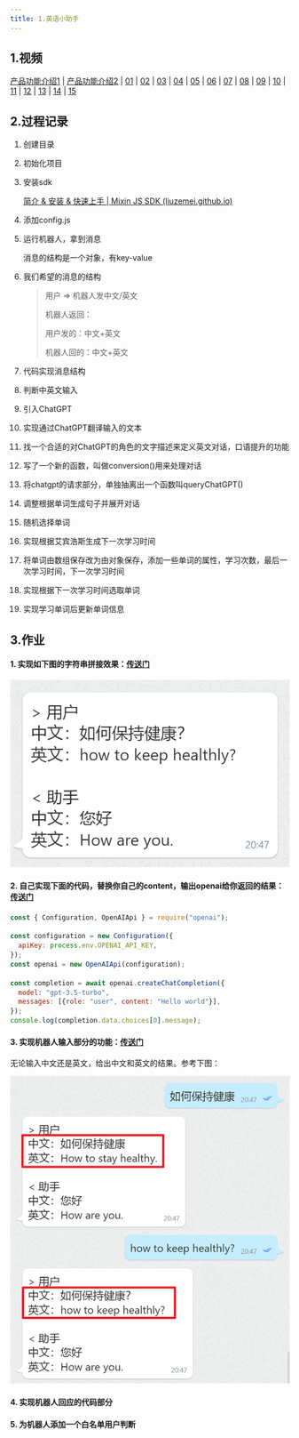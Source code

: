 ```yaml
---
title: 1.英语小助手
---
```


## 1.视频

[产品功能介绍1](https://youtu.be/XSIB55aHJ6Y) | [产品功能介绍2](https://youtu.be/-1cyDATxaEg) | [01](https://v.youku.com/v_show/id_XNTk1NTE1MTkyNA==.html) | [02](https://v.youku.com/v_show/id_XNTk1NTE1MzI5Ng==.html) | [03](https://v.youku.com/v_show/id_XNTk1NTE1MzM0NA==.html) | [04](https://youtu.be/23TDNwcPjqE) | [05](https://v.youku.com/v_show/id_XNTk1MzE5MzYwNA==.html) | [06](https://youtu.be/JYrx2oRxiC8) | [07](https://youtu.be/ZUGQ4Z2WeNk) | [08](https://youtu.be/Ju1Rg4x84Zg) | [09](https://youtu.be/as2ZBIDx41E) | [10](https://youtu.be/FqCSgyDulfA) | [11](https://youtu.be/4Vj_pcaKubY) | [12](https://youtu.be/m759dozLp4Q) | [13](https://youtu.be/4T-DxsXC5yk) | [14](https://youtu.be/OspgMWstJpU) | [15](https://youtu.be/Cb4ksEDquoI)


## 2.过程记录

1. 创建目录

2. 初始化项目

3. 安装sdk

   [简介 & 安装 & 快速上手 | Mixin JS SDK (liuzemei.github.io)](https://liuzemei.github.io/mixin-js-sdk-docs/docs/server/intro)

4. 添加config.js

5. 运行机器人，拿到消息

   消息的结构是一个对象，有key-value

6. 我们希望的消息的结构

   > 用户   =>   机器人发中文/英文
   >
   > 机器人返回：
   >
   > 用户发的：中文+英文
   >
   > 机器人回的：中文+英文

7. 代码实现消息结构

8. 判断中英文输入

9. 引入ChatGPT

10. 实现通过ChatGPT翻译输入的文本

11. 找一个合适的对ChatGPT的角色的文字描述来定义英文对话，口语提升的功能

12. 写了一个新的函数，叫做conversion()用来处理对话

13. 将chatgpt的请求部分，单独抽离出一个函数叫queryChatGPT()

14. 调整根据单词生成句子并展开对话

15. 随机选择单词

16. 实现根据艾宾浩斯生成下一次学习时间

17. 将单词由数组保存改为由对象保存，添加一些单词的属性，学习次数，最后一次学习时间，下一次学习时间

18. 实现根据下一次学习时间选取单词

19. 实现学习单词后更新单词信息


## 3.作业

#### 1. 实现如下图的字符串拼接效果：[传送门](https://github.com/coding-newbies-group/engassociate/issues/1)

![](https://raw.githubusercontent.com/vwumumu/images/master/20230403211430.png)

#### 2. 自己实现下面的代码，替换你自己的content，输出openai给你返回的结果：[传送门](https://github.com/coding-newbies-group/engassociate/issues/2)

   ```js
   const { Configuration, OpenAIApi } = require("openai");
   
   const configuration = new Configuration({
     apiKey: process.env.OPENAI_API_KEY,
   });
   const openai = new OpenAIApi(configuration);
   
   const completion = await openai.createChatCompletion({
     model: "gpt-3.5-turbo",
     messages: [{role: "user", content: "Hello world"}],
   });
   console.log(completion.data.choices[0].message);
   ```

#### 3. 实现机器人输入部分的功能：[传送门](https://github.com/coding-newbies-group/engassociate/issues/3)

   无论输入中文还是英文，给出中文和英文的结果。参考下图：

   ![](https://raw.githubusercontent.com/vwumumu/images/master/20230403211949.png)

#### 4. 实现机器人回应的代码部分

#### 5. 为机器人添加一个白名单用户判断
